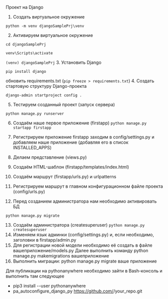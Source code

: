Проект на Django

1. Создать виртуальное окружение

`python -m venv djangoSamplePrj\venv`

2. Активируем виртуальное окружение

`cd djangoSamplePrj`

`venv\Scripts\activate`

   `(venv) djangoSamplePrj`
3. Установить Django

`pip install django`

обновить requirements.txt (`pip freeze > requirements.txt`)
4. Создать стартовую структуру Django-проекта

`django-admin startproject config .`

5. Тестируем созданный проект (запуск сервера)

`python manage.py runserver`

6. Создаём наше первое приложение (firstapp)
`python manage.py startapp firstapp`

7. Регистрируем приложение firstapp
заходим в config/settings.py и добавляем наше приложение (добавляя его в список INSTALLED_APPS)

8. Делаем представление (views.py)

9. Создаём HTML-шаблон (firstapp/templates/index.html)
10. Создаём маршрут (firstapp/urls.py) и urlpatterns
11. Регистрируем маршрут в главном конфигурационном файле проекта (config/urls.py)
12. Перед созданием администратора нам необходимо активировать БД

`python manage.py migrate`

13. Создаём администратора (createsuperuser)
`python manage.py createsuperuser`
14. Изменяем язык админки (config/settings.py) и, если необходимо, заголовки в firstapp/admin.py
15. Для регистрации новой модели необходимо её создать в файле вашеприложение/models.py
Далее выполнить команду python manage.py makemigrations вашеприложение
16. Выполнить миграции: python manage.py migrate ваше приложение

Для публикации на pythonanywhere необходимо зайти в Bash-консоль и выполнить там следующее

- pip3 install --user pythonanywhere
- pa_autoconfigure_django_py https://github.com/<your-github-username>/your_repo.git